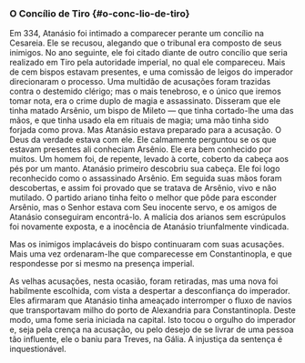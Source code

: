### O Concílio de Tiro {#o-conc-lio-de-tiro}

Em 334, Atanásio foi intimado a comparecer perante um concílio na Cesareia. Ele se recusou, alegando que o tribunal era composto de seus inimigos. No ano seguinte, ele foi citado diante de outro concílio que seria realizado em Tiro pela autoridade imperial, no qual ele compareceu. Mais de cem bispos estavam presentes, e uma comissão de leigos do imperador direcionaram o processo. Uma multidão de acusações foram trazidas contra o destemido clérigo; mas o mais tenebroso, e o único que iremos tomar nota, era o crime duplo de magia e assassinato. Disseram que ele tinha matado Arsênio, um bispo de Mileto — que tinha cortado-lhe uma das mãos, e que tinha usado ela em rituais de magia; uma mão tinha sido forjada como prova. Mas Atanásio estava preparado para a acusação. O Deus da verdade estava com ele. Ele calmamente perguntou se os que estavam presentes ali conheciam Arsênio. Ele era bem conhecido por muitos. Um homem foi, de repente, levado à corte, coberto da cabeça aos pés por um manto. Atanásio primeiro descobriu sua cabeça. Ele foi logo reconhecido como o assassinado Arsênio. Em seguida suas mãos foram descobertas, e assim foi provado que se tratava de Arsênio, vivo e não mutilado. O partido ariano tinha feito o melhor que pôde para esconder Arsênio, mas o Senhor estava com Seu inocente servo, e os amigos de Atanásio conseguiram encontrá-lo. A malícia dos arianos sem escrúpulos foi novamente exposta, e a inocência de Atanásio triunfalmente vindicada.

Mas os inimigos implacáveis do bispo continuaram com suas acusações. Mais uma vez ordenaram-lhe que comparecesse em Constantinopla, e que respondesse por si mesmo na presença imperial.

As velhas acusações, nesta ocasião, foram retiradas, mas uma nova foi habilmente escolhida, com vista a despertar a desconfiança do imperador. Eles afirmaram que Atanásio tinha ameaçado interromper o fluxo de navios que transportavam milho do porto de Alexandria para Constantinopla. Deste modo, uma fome seria iniciada na capital. Isto tocou o orgulho do imperador e, seja pela crença na acusação, ou pelo desejo de se livrar de uma pessoa tão influente, ele o baniu para Treves, na Gália. A injustiça da sentença é inquestionável.